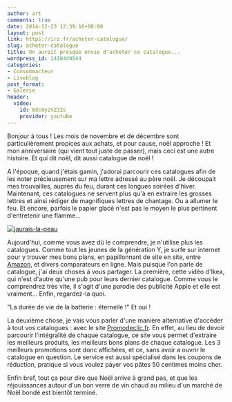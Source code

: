 ```yaml
---
author: art
comments: true
date: 2014-12-23 12:39:16+00:00
layout: post
link: https://irz.fr/acheter-catalogue/
slug: acheter-catalogue
title: On aurait presque envie d'acheter ce catalogue...
wordpress_id: 1438449544
categories:
- Consommacteur
- Liveblog
post_format:
- Galerie
header:
  video:
    id: 8dc0yzVZ3Zs
    provider: youtube
---
```


Bonjour à tous ! Les mois de novembre et de décembre sont particulièrement propices aux achats, et pour cause, noël approche ! Et mon anniversaire (qui vient tout juste de passer), mais ceci est une autre histoire. Et qui dit noël, dit aussi catalogue de noël !

A l'époque, quand j'étais gamin, j'adorai parcourir ces catalogues afin de les noter précieusement sur ma lettre adressé au père noël. Je découpait mes trouvailles, auprès du feu, durant ces longues soirées d'hiver. Maintenant, ces catalogues ne servent plus qu'à en extraire les grosses lettres et ainsi rédiger de magnifiques lettres de chantage. Ou a allumer le feu. Et encore, parfois le papier glacé n'est pas le moyen le plus pertinent d'entretenir une flamme...

[![jaurais-la-peau](https://static.irz.fr/2014/12/jaurais-la-peau-640x151.jpg)](http://irz.fr/acheter-catalogue/jaurais-la-peau/)

Aujourd'hui, comme vous avez dû le comprendre, je n'utilise plus les catalogues. Comme tout les jeunes de la génération Y, je surfe sur internet pour y trouver mes bons plans, en papillonnant de site en site, entre [Amazon](http://irz.fr/amazon/), et divers comparateurs en ligne. Mais puisque l'on parle de catalogue, j'ai deux choses à vous partager. La première, cette vidéo d'Ikea, qui n'est d'autre qu'une pub pour leurs dernier catalogue. Comme vous le comprendrez très vite, il s'agit d'une parodie des publicité Apple et elle est vraiment... Enfin, regardez-la quoi.

"La durée de vie de la batterie : éternelle !" Et oui !

La deuxième chose, je vais vous parler d'une manière alternative d'accéder à tout vos catalogues : avec le site [Promodeclic.fr](http://www.promodeclic.fr/grenoble). En effet, au lieu de devoir parcourir l'intégralité de chaque catalogue, ce site vous permet d'extraire les meilleurs produits, les meilleurs bons plans de chaque catalogue. Les 3 meilleurs promotions sont donc affichées, et ce, sans avoir a ouvrir le catalogue en question. Le service est aussi spécialisé dans les coupons de réduction, pratique si vous voulez payer vos pâtes 50 centimes moins cher.

Enfin bref, tout ça pour dire que Noël arrive à grand pas, et que les réjouissances autour d'un bon verre de vin chaud au milieu d'un marché de Noël bondé est bientôt terminé.
